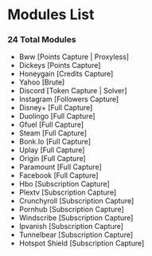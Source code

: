 # Modules List
### 24 Total Modules
- Bww [Points Capture | Proxyless]
- Dickeys [Points Capture]
- Honeygain [Credits Capture]
- Yahoo [Brute]
- Discord [Token Capture | Solver]
- Instagram [Followers Capture]
- Disney+ [Full Capture]
- Duolingo [Full Capture]
- Gfuel [Full Capture]
- Steam [Full Capture]
- Bonk.Io [Full Capture]
- Uplay [Full Capture]
- Origin [Full Capture]
- Paramount [Full Capture]
- Facebook [Full Capture]
- Hbo [Subscription Capture]
- Plextv [Subscription Capture]
- Crunchyroll [Subscription Capture]
- Pornhub [Subscription Capture]
- Windscribe [Subscription Capture]
- Ipvanish [Subscription Capture]
- Tunnelbear [Subscription Capture]
- Hotspot Shield [Subscription Capture]
